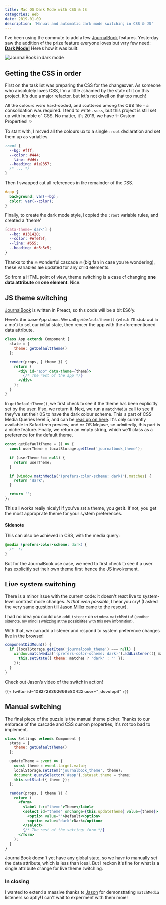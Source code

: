 ```yaml
---
title: Mac OS Dark Mode with CSS & JS
categories: Web
date: 2019-01-09
description: 'Manual and automatic dark mode switching in CSS & JS'
---
```


I've been using the commute to add a few [JournalBook](https://journalbook.co.uk) features. Yesterday saw the addition of the prize feature everyone loves but very few need: [**Dark Mode!**](https://twitter.com/trysmudford/status/1082547315146133505) Here's how it was built:

![JournalBook in dark mode](/images/blog/journalbook-dark-mode.jpg)

## Getting the CSS in order

First on the task list was preparing the CSS for the changeover. As someone who absolutely loves CSS, I'm a little ashamed by the state of it on this project. It's due a major refactor, but let's not dwell on that too much!

All the colours were hard-coded, and scattered among the CSS file - a consolidation was required. I tend to write `.scss`, but this project is still set up with humble ol' CSS. No matter, it's 2019, we have ✨&nbsp;Custom Properties!&nbsp;✨

To start with, I moved all the colours up to a single `:root` declaration and set them up as variables.

```css
:root {
  --bg: #fff;
  --color: #444;
  --line: #ddd;
  --heading: #1e2357;
  /* ... */
}
```

Then I swapped out all references in the remainder of the CSS.

```css
#app {
  background: var(--bg);
  color: var(--color);
}
```

Finally, to create the dark mode style, I copied the `:root` variable rules, and created a 'theme'.

```css
[data-theme='dark'] {
  --bg: #131420;
  --color: #efefef;
  --line: #555;
  --heading: #c5c5c5;
}
```

Thanks to the 🔥 wonderful cascade 🔥 (big fan in case you're wondering), these variables are updated for any child elements.

So from a HTML point of view, theme switching is a case of changing **one data attribute** on **one element**. Nice.

## JS theme switching

[JournalBook](https://journalbook.co.uk) is written in Preact, so this code will be a bit ES6'y.

Here's the base App class. We call `getDefaultTheme()` (which I'll stub out in a mo') to set our initial state, then render the app with the aforementioned data attribute.

```jsx
class App extends Component {
  state = {
    theme: getDefaultTheme()
  };

  render(props, { theme }) {
    return (
      <div id="app" data-theme={theme}>
        {/* The rest of the app */}
      </div>
    );
  }
}
```

In `getDefaultTheme()`, we first check to see if the theme has been explicitly set by the user. If so, we return it. Next, we run a `matchMedia` call to see if they've set their OS to have the dark colour scheme. This is part of CSS Media Queries level 5, and can be [read up on here](https://drafts.csswg.org/mediaqueries-5/#prefers-color-scheme). It's only currently available in Safari tech preview, and on OS Mojave, so admitedly, this part is a niche feature. Finally, we return an empty string, which we'll class as a preference for the default theme.

```js
const getDefaultTheme = () => {
  const userTheme = localStorage.getItem('journalbook_theme');

  if (userTheme !== null) {
    return userTheme;
  }

  if (window.matchMedia('(prefers-color-scheme: dark)').matches) {
    return 'dark';
  }

  return '';
};
```

This all works really nicely! If you've set a theme, you get it. If not, you get the most appropriate theme for your system preferences.

#### Sidenote

This can also be achieved in CSS, with the media query:

```css
@media (prefers-color-scheme: dark) {
  /*  */
}
```

But for the JournalBook use case, we need to first check to see if a user has explicitly set their own theme first, hence the JS involvement.

## Live system switching

There is a minor issue with the current code: it doesn't react live to system-level contrast mode changes. _Is that even possible_, I hear you cry! (I asked the very same question till [Jason Miller](https://twitter.com/trysmudford/status/1082720987202928641) came to the rescue).

I had no idea you could use `addListener` on `window.matchMedia`! <small>(another sidenote, my mind is whizzing at the possibilities with this new information).</small>

With that, we can add a listener and respond to system preference changes live in the browser!

```js
componentDidMount() {
  if (localStorage.getItem('journalbook_theme') === null) {
    window.matchMedia('(prefers-color-scheme: dark)').addListener(({ matches }) => {
      this.setState({ theme: matches ? 'dark' : '' });
    });
  }
}
```

Check out Jason's video of the switch in action!

{{< twitter id=1082728392699580422 user="_developit" >}}

## Manual switching

The final piece of the puzzle is the manual theme picker. Thanks to our embrace of the cascade and CSS custom properties, it's not too bad to implement.

```jsx
class Settings extends Component {
  state = {
    theme: getDefaultTheme()
  };

  updateTheme = event => {
    const theme = event.target.value;
    localStorage.setItem('journalbook_theme', theme);
    document.querySelector('#app').dataset.theme = theme;
    this.setState({ theme });
  };

  render(props, { theme }) {
    return (
      <form>
        <label for="theme">Theme</label>
        <select id="theme" onChange={this.updateTheme} value={theme}>
          <option value="">Default</option>
          <option value="dark">Dark</option>
        </select>
        {/* The rest of the settings form */}
      </form>
    );
  }
}
```

JournalBook doesn't yet have any global state, so we have to manually set the data attribute, which is less than ideal. But I reckon it's fine for what is a single attribute change for live theme switching.

### In closing

I wanted to extend a massive thanks to [Jason](https://twitter.com/_developit/) for demonstrating `matchMedia` listeners so aptly! I can't wait to experiment with them more!
